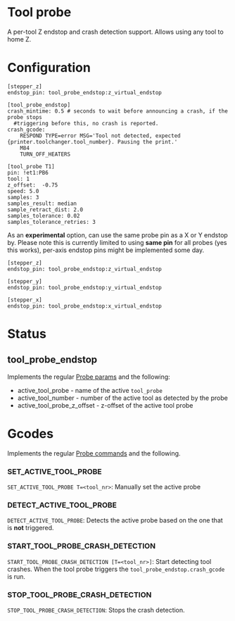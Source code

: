 # Tool probe

A per-tool Z endstop and crash detection support. Allows using any tool to home Z.

# Configuration 

```
[stepper_z]
endstop_pin: tool_probe_endstop:z_virtual_endstop

[tool_probe_endstop]
crash_mintime: 0.5 # seconds to wait before announcing a crash, if the probe stops 
  #triggering before this, no crash is reported. 
crash_gcode:
    RESPOND TYPE=error MSG='Tool not detected, expected {printer.toolchanger.tool_number}. Pausing the print.' 
    M84
    TURN_OFF_HEATERS

[tool_probe T1]
pin: !et1:PB6
tool: 1
z_offset:  -0.75
speed: 5.0
samples: 3
samples_result: median
sample_retract_dist: 2.0
samples_tolerance: 0.02
samples_tolerance_retries: 3    
```

As an **experimental** option, can use the same probe pin as a X or Y endstop by. 
Please note this is currently limited to using **same pin** for all probes (yes this works), 
per-axis endstop pins might be implemented some day. 

```
[stepper_z]
endstop_pin: tool_probe_endstop:z_virtual_endstop

[stepper_y]
endstop_pin: tool_probe_endstop:y_virtual_endstop

[stepper_x]
endstop_pin: tool_probe_endstop:x_virtual_endstop
```

# Status

## tool_probe_endstop 
Implements the regular [Probe params](https://www.klipper3d.org/Status_Reference.html#probe) and the following:

- active_tool_probe - name of the active `tool_probe`
- active_tool_number - number of the active tool as detected by the probe
- active_tool_probe_z_offset - z-offset of the active tool probe

# Gcodes

Implements the regular [Probe commands](https://www.klipper3d.org/G-Codes.html#probe) and the following.

### SET_ACTIVE_TOOL_PROBE
`SET_ACTIVE_TOOL_PROBE T=<tool_nr>`: Manually set the active probe 

### DETECT_ACTIVE_TOOL_PROBE
`DETECT_ACTIVE_TOOL_PROBE`: Detects the active probe based on the one that is **not** triggered.

### START_TOOL_PROBE_CRASH_DETECTION
`START_TOOL_PROBE_CRASH_DETECTION [T=<tool_nr>]`: Start detecting tool crashes. 
When the tool probe triggers the `tool_probe_endstop.crash_gcode` is run.

### STOP_TOOL_PROBE_CRASH_DETECTION
`STOP_TOOL_PROBE_CRASH_DETECTION`: Stops the crash detection.

